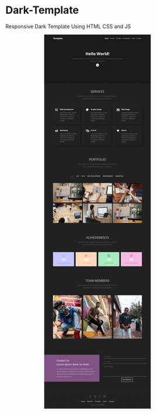 # Dark-Template
<p > Responsive Dark Template Using HTML CSS and JS</p>
<p align="center">
  <img width="auto" height="auto" src="images/Dark Website.png">
</p>

